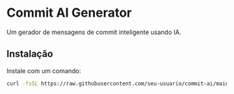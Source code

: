 # Commit AI Generator

Um gerador de mensagens de commit inteligente usando IA.

## Instalação

Instale com um comando:

```bash
curl -fsSL https://raw.githubusercontent.com/seu-usuario/commit-ai/main/install.sh | bash
```
